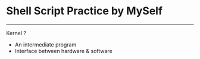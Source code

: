 # Shell Script Practice by MySelf

---
Kernel ?
- An intermediate program
- Interface between hardware & software
